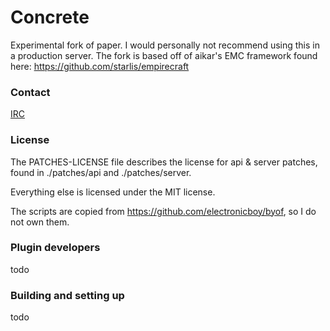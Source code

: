 Concrete
==

Experimental fork of paper. I would personally not recommend using this in a
production server. The fork is based off of aikar's EMC framework found here:
https://github.com/starlis/empirecraft

### Contact
[IRC](http://irc.spi.gt/iris/?channels=concrete)

### License
The PATCHES-LICENSE file describes the license for api & server patches, 
found in ./patches/api and ./patches/server.

Everything else is licensed under the MIT license.

The scripts are copied from https://github.com/electronicboy/byof, so
I do not own them.

### Plugin developers
todo

### Building and setting up
todo
